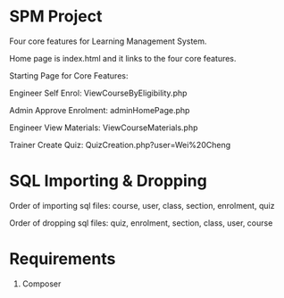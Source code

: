 # SPM Project
Four core features for Learning Management System.

Home page is index.html and it links to the four core features.

Starting Page for Core Features:

Engineer Self Enrol: ViewCourseByEligibility.php

Admin Approve Enrolment: adminHomePage.php

Engineer View Materials: ViewCourseMaterials.php

Trainer Create Quiz: QuizCreation.php?user=Wei%20Cheng

# SQL Importing & Dropping
Order of importing sql files: course, user, class, section, enrolment, quiz

Order of dropping sql files: quiz, enrolment, section, class, user, course

# Requirements
1) Composer
